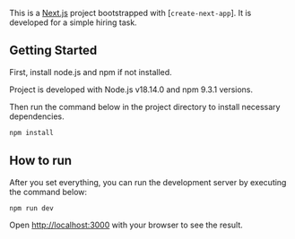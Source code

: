 This is a [Next.js](https://nextjs.org/) project bootstrapped with [`create-next-app`]. It is developed for a simple hiring task.

## Getting Started

First, install node.js and npm if not installed.

Project is developed with Node.js v18.14.0 and npm 9.3.1 versions.

Then run the command below in the project directory to install necessary dependencies.

```bash
npm install
```
## How to run

After you set everything, you can run the development server by executing the command below:

```bash
npm run dev
```

Open [http://localhost:3000](http://localhost:3000) with your browser to see the result.
